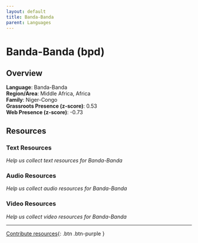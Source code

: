 ```yaml
---
layout: default
title: Banda-Banda
parent: Languages
---
```


# Banda-Banda (bpd)

## Overview

**Language**: Banda-Banda  
**Region/Area**: Middle Africa, Africa  
**Family**: Niger-Congo  
**Grassroots Presence (z-score)**: 0.53  
**Web Presence (z-score)**: -0.73  

## Resources

### Text Resources
*Help us collect text resources for Banda-Banda*

### Audio Resources
*Help us collect audio resources for Banda-Banda*

### Video Resources
*Help us collect video resources for Banda-Banda*

---

[Contribute resources](https://forms.office.com/e/1SfLJx3u1r){: .btn .btn-purple }
